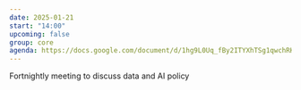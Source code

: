 ```yaml
---
date: 2025-01-21
start: "14:00"
upcoming: false
group: core
agenda: https://docs.google.com/document/d/1hg9L0Uq_fBy2ITYXhTSg1qwchRKAWHmpmwRf_2HFxqM/edit?tab=t.0
--- 
```

Fortnightly meeting to discuss data and AI policy